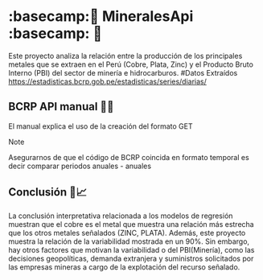 # :basecamp:🐍 MineralesApi :basecamp: 🐍
Este proyecto analiza la relación entre la producción de los principales metales que se extraen en el Perú (Cobre, Plata, Zinc) y el Producto Bruto Interno (PBI) del sector de minería e hidrocarburos.
#Datos Extraídos https://estadisticas.bcrp.gob.pe/estadisticas/series/diarias/

## BCRP API manual 🤔🎆
El manual explica el uso de la creación del formato GET
> [!NOTE]
> Asegurarnos de que el código de BCRP coincida en formato temporal es decir comparar periodos anuales - anuales  


## Conclusión 📑📈
La conclusión interpretativa relacionada a los modelos de regresión muestran que el cobre es el metal que muestra una relación más estrecha que los otros metales señalados (ZINC, PLATA). Además, este proyecto muestra la relación de la variabilidad mostrada en un 90%. Sin embargo, hay otros factores que motivan la variabilidad o del PBI(Minería), como las decisiones geopolíticas, demanda extranjera y suministros solicitados por las empresas mineras a cargo de la explotación del recurso señalado.








